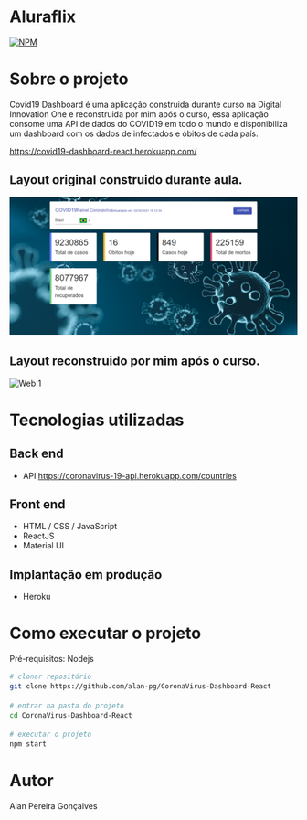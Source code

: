 # Aluraflix

[![NPM](https://img.shields.io/npm/l/react)](https://github.com/alan-pg/teste-react/blob/main/LICENSE) 

# Sobre o projeto

Covid19 Dashboard é uma aplicação construida durante curso na Digital Innovation One e reconstruida por mim após o curso, essa aplicação consome uma API de dados do COVID19 em todo o mundo e disponibiliza um dashboard com os dados de infectados e óbitos de cada país.

https://covid19-dashboard-react.herokuapp.com/

## Layout original construido durante aula.
![Web 1](https://github.com/alan-pg/CoronaVirus-Dashboard-React/blob/main/src/assets/images/tela-original.png)

## Layout reconstruido por mim após o curso.
![Web 1](https://github.com/alan-pg/teste-react/blob/main/src/assets/images/tela.png)


# Tecnologias utilizadas
## Back end
- API https://coronavirus-19-api.herokuapp.com/countries
## Front end
- HTML / CSS / JavaScript
- ReactJS
- Material UI
## Implantação em produção
- Heroku


# Como executar o projeto

Pré-requisitos: Nodejs

```bash
# clonar repositório
git clone https://github.com/alan-pg/CoronaVirus-Dashboard-React

# entrar na pasta do projeto
cd CoronaVirus-Dashboard-React

# executar o projeto
npm start
```

# Autor
Alan Pereira Gonçalves


